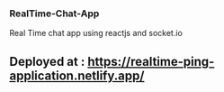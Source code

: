 ### RealTime-Chat-App
Real Time chat app using reactjs and socket.io

## Deployed at : https://realtime-ping-application.netlify.app/
